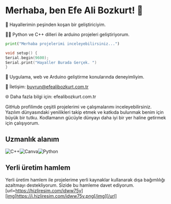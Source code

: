 # Merhaba, ben Efe Ali Bozkurt! 👋 

🚀 Hayallerimin peşinden koşan bir geliştiriciyim.

🧑‍💻 Python ve C++ dilleri ile arduino projeleri geliştiriyorum.
```python
print("Merhaba projelerimi inceleyebilirsiniz...")
```
```c++
void setup() {
Serial.begin(9600);
Serial.print("Hayaller Burada Gerçek. ") 
}
```

📱 Uygulama, web ve Arduino geliştirme konularında deneyimliyim.

📧 İletişim: buyrun@efealibozkurt.com.tr

🌐 Daha fazla bilgi için: efealibozkurt.com.tr

GitHub profilimde çeşitli projelerimi ve çalışmalarımı inceleyebilirsiniz. 
Yazılım dünyasındaki yenilikleri takip etmek ve katkıda bulunmak benim için büyük bir tutku. 
Kodlamanın gücüyle dünyayı daha iyi bir yer haline getirmek için çalışıyorum.





  

## Uzmanlık alanım
 
![C++](https://img.shields.io/badge/c++-%2300599C.svg?style=for-the-badge&logo=c%2B%2B&logoColor=white)![Canva](https://img.shields.io/badge/Canva-%2300C4CC.svg?style=for-the-badge&logo=Canva&logoColor=white)![Python](https://img.shields.io/badge/python-3670A0?style=for-the-badge&logo=python&logoColor=ffdd54)

## Yerli üretim hamlem
Yerli üretim hamlem ile projelerime yerli kaynaklar kullanarak dışa bağımlılığı azaltmayı destekliyorum. Sizide bu hamleme davet ediyorum. 
[url=https://hizliresim.com/idww75y][img]https://i.hizliresim.com/idww75y.png[/img][/url]



